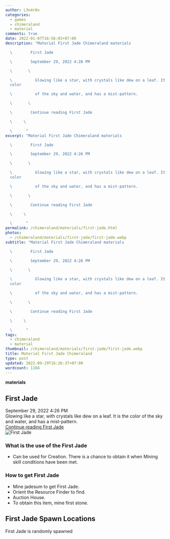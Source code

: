```yaml
---
author: L3n4r0x
categories:
  - games
  - chimeraland
  - material
comments: true
date: 2022-01-07T16:56:03+07:00
description: "Material First Jade Chimeraland materials

  \        First Jade

  \        September 29, 2022 4:26 PM

  \       \ 

  \          Glowing like a star, with crystals like dew on a leaf. It is the
  color

  \          of the sky and water, and has a mist-pattern.

  \       \ 

  \        Continue reading First Jade

  \     \ 

  \      "
excerpt: "Material First Jade Chimeraland materials

  \        First Jade

  \        September 29, 2022 4:26 PM

  \       \ 

  \          Glowing like a star, with crystals like dew on a leaf. It is the
  color

  \          of the sky and water, and has a mist-pattern.

  \       \ 

  \        Continue reading First Jade

  \     \ 

  \      "
permalink: /chimeraland/materials/first-jade.html
photos:
  - /chimeraland/materials/first-jade/first-jade.webp
subtitle: "Material First Jade Chimeraland materials

  \        First Jade

  \        September 29, 2022 4:26 PM

  \       \ 

  \          Glowing like a star, with crystals like dew on a leaf. It is the
  color

  \          of the sky and water, and has a mist-pattern.

  \       \ 

  \        Continue reading First Jade

  \     \ 

  \      "
tags:
  - chimeraland
  - material
thumbnail: /chimeraland/materials/first-jade/first-jade.webp
title: Material First Jade Chimeraland
type: post
updated: 2022-09-29T16:26:37+07:00
wordcount: 1104
---
```


<link
  rel="stylesheet"
  href="https://rawcdn.githack.com/dimaslanjaka/Web-Manajemen/870a349/css/bootstrap-5-3-0-alpha3-wrapper.css"
/>
<section id="bootstrap-wrapper">
  <div data-bs-theme="dark">
    <div
      class="row g-0 border rounded overflow-hidden flex-md-row mb-4 shadow-sm position-relative bg-dark text-light"
    >
      <div class="col p-4 d-flex flex-column position-static">
        <strong class="d-inline-block mb-2 text-success">materials</strong>
        <h2 class="mb-0">First Jade</h2>
        <div class="mb-1 text-muted">September 29, 2022 4:26 PM</div>
        <div class="mb-2 border p-1">
          Glowing like a star, with crystals like dew on a leaf. It is the color
          of the sky and water, and has a mist-pattern.
        </div>
        <a
          href="/chimeraland/materials/first-jade.html"
          class="stretched-link d-none text-primary"
          >Continue reading First Jade</a
        >
      </div>
      <div class="col-auto d-none d-md-block d-lg-block">
        <img
          src="https://www.webmanajemen.com/chimeraland/materials/first-jade/first-jade.webp"
          alt="First Jade"
        />
      </div>
    </div>
    <div class="row">
      <div class="col-lg-6 col-12 mb-2">
        <div class="card">
          <div class="card-body">
            <h3 class="card-title">What is the use of the First Jade</h3>
            <div class="card-text">
              <ul>
                <li>
                  Can be used for Creation. There is a chance to obtain it when
                  Mining skill conditions have been met.
                </li>
              </ul>
            </div>
          </div>
        </div>
      </div>
      <div class="col-lg-6 col-12 mb-2">
        <div class="card">
          <div class="card-body">
            <h3 class="card-title">How to get First Jade</h3>
            <div class="card-text">
              <ul>
                <li>Mine jadesum to get First Jade.</li>
                <li>Orient the Resource Finder to find.</li>
                <li>Auction House.</li>
                <li>To obtain this item, mine first stone.</li>
              </ul>
            </div>
          </div>
        </div>
      </div>
      <div class="col-12 mb-2">
        <h2>First Jade Spawn Locations</h2>
        <p>First Jade is randomly spawned</p>
      </div>
    </div>
  </div>
</section>